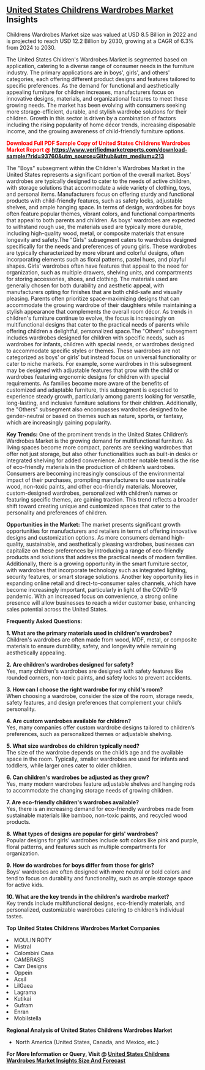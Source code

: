 <h2><a href="https://www.verifiedmarketreports.com/download-sample/?rid=93760&amp;utm_source=Github&amp;utm_medium=213" target="_blank">United States Childrens Wardrobes Market</a> Insights</h2><p>Childrens Wardrobes Market size was valued at USD 8.5 Billion in 2022 and is projected to reach USD 12.2 Billion by 2030, growing at a CAGR of 6.3% from 2024 to 2030.</p><p><p>The United States Children's Wardrobes Market is segmented based on application, catering to a diverse range of consumer needs in the furniture industry. The primary applications are in boys', girls', and others' categories, each offering different product designs and features tailored to specific preferences. As the demand for functional and aesthetically appealing furniture for children increases, manufacturers focus on innovative designs, materials, and organizational features to meet these growing needs. The market has been evolving with consumers seeking more storage-efficient, durable, and stylish wardrobe solutions for their children. Growth in this sector is driven by a combination of factors including the rising popularity of home décor trends, increasing disposable income, and the growing awareness of child-friendly furniture options. <strong><p><span class=""><span style="color: #ff0000;"><strong>Download Full PDF Sample Copy of United States Childrens Wardrobes Market Report</strong> @ </span><a href="https://www.verifiedmarketreports.com/download-sample/?rid=93760&amp;utm_source=Github&amp;utm_medium=213" target="_blank">https://www.verifiedmarketreports.com/download-sample/?rid=93760&amp;utm_source=Github&amp;utm_medium=213</a></span></p></strong></p><p>The "Boys" subsegment within the Children's Wardrobes Market in the United States represents a significant portion of the overall market. Boys’ wardrobes are typically designed to cater to the needs of active children, with storage solutions that accommodate a wide variety of clothing, toys, and personal items. Manufacturers focus on offering sturdy and functional products with child-friendly features, such as safety locks, adjustable shelves, and ample hanging space. In terms of design, wardrobes for boys often feature popular themes, vibrant colors, and functional compartments that appeal to both parents and children. As boys' wardrobes are expected to withstand rough use, the materials used are typically more durable, including high-quality wood, metal, or composite materials that ensure longevity and safety.The "Girls" subsegment caters to wardrobes designed specifically for the needs and preferences of young girls. These wardrobes are typically characterized by more vibrant and colorful designs, often incorporating elements such as floral patterns, pastel hues, and playful shapes. Girls' wardrobes often have features that appeal to the need for organization, such as multiple drawers, shelving units, and compartments for storing accessories, shoes, and clothing. The materials used are generally chosen for both durability and aesthetic appeal, with manufacturers opting for finishes that are both child-safe and visually pleasing. Parents often prioritize space-maximizing designs that can accommodate the growing wardrobe of their daughters while maintaining a stylish appearance that complements the overall room décor. As trends in children's furniture continue to evolve, the focus is increasingly on multifunctional designs that cater to the practical needs of parents while offering children a delightful, personalized space.The "Others" subsegment includes wardrobes designed for children with specific needs, such as wardrobes for infants, children with special needs, or wardrobes designed to accommodate specific styles or themes. These wardrobes are not categorized as boys’ or girls’ but instead focus on universal functionality or cater to niche markets. For example, some wardrobes in this subsegment may be designed with adjustable features that grow with the child or wardrobes featuring ergonomic designs for children with special requirements. As families become more aware of the benefits of customized and adaptable furniture, this subsegment is expected to experience steady growth, particularly among parents looking for versatile, long-lasting, and inclusive furniture solutions for their children. Additionally, the "Others" subsegment also encompasses wardrobes designed to be gender-neutral or based on themes such as nature, sports, or fantasy, which are increasingly gaining popularity.<p><strong>Key Trends:</strong> One of the prominent trends in the United States Children’s Wardrobes Market is the growing demand for multifunctional furniture. As living spaces become more compact, parents are seeking wardrobes that offer not just storage, but also other functionalities such as built-in desks or integrated shelving for added convenience. Another notable trend is the rise of eco-friendly materials in the production of children’s wardrobes. Consumers are becoming increasingly conscious of the environmental impact of their purchases, prompting manufacturers to use sustainable wood, non-toxic paints, and other eco-friendly materials. Moreover, custom-designed wardrobes, personalized with children’s names or featuring specific themes, are gaining traction. This trend reflects a broader shift toward creating unique and customized spaces that cater to the personality and preferences of children.<p><strong>Opportunities in the Market:</strong> The market presents significant growth opportunities for manufacturers and retailers in terms of offering innovative designs and customization options. As more consumers demand high-quality, sustainable, and aesthetically pleasing wardrobes, businesses can capitalize on these preferences by introducing a range of eco-friendly products and solutions that address the practical needs of modern families. Additionally, there is a growing opportunity in the smart furniture sector, with wardrobes that incorporate technology such as integrated lighting, security features, or smart storage solutions. Another key opportunity lies in expanding online retail and direct-to-consumer sales channels, which have become increasingly important, particularly in light of the COVID-19 pandemic. With an increased focus on convenience, a strong online presence will allow businesses to reach a wider customer base, enhancing sales potential across the United States.<p><strong>Frequently Asked Questions:</strong></p><p><strong>1. What are the primary materials used in children's wardrobes?</strong><br> Children's wardrobes are often made from wood, MDF, metal, or composite materials to ensure durability, safety, and longevity while remaining aesthetically appealing.</p><p><strong>2. Are children's wardrobes designed for safety?</strong><br> Yes, many children's wardrobes are designed with safety features like rounded corners, non-toxic paints, and safety locks to prevent accidents.</p><p><strong>3. How can I choose the right wardrobe for my child's room?</strong><br> When choosing a wardrobe, consider the size of the room, storage needs, safety features, and design preferences that complement your child’s personality.</p><p><strong>4. Are custom wardrobes available for children?</strong><br> Yes, many companies offer custom wardrobe designs tailored to children’s preferences, such as personalized themes or adjustable shelving.</p><p><strong>5. What size wardrobes do children typically need?</strong><br> The size of the wardrobe depends on the child’s age and the available space in the room. Typically, smaller wardrobes are used for infants and toddlers, while larger ones cater to older children.</p><p><strong>6. Can children's wardrobes be adjusted as they grow?</strong><br> Yes, many modern wardrobes feature adjustable shelves and hanging rods to accommodate the changing storage needs of growing children.</p><p><strong>7. Are eco-friendly children's wardrobes available?</strong><br> Yes, there is an increasing demand for eco-friendly wardrobes made from sustainable materials like bamboo, non-toxic paints, and recycled wood products.</p><p><strong>8. What types of designs are popular for girls' wardrobes?</strong><br> Popular designs for girls' wardrobes include soft colors like pink and purple, floral patterns, and features such as multiple compartments for organization.</p><p><strong>9. How do wardrobes for boys differ from those for girls?</strong><br> Boys’ wardrobes are often designed with more neutral or bold colors and tend to focus on durability and functionality, such as ample storage space for active kids.</p><p><strong>10. What are the key trends in the children's wardrobe market?</strong><br> Key trends include multifunctional designs, eco-friendly materials, and personalized, customizable wardrobes catering to children’s individual tastes.</p></p><p><strong>Top United States Childrens Wardrobes Market Companies</strong></p><div data-test-id=""><p><li>MOULIN ROTY</li><li> Mistral</li><li> Colombini Casa</li><li> CAMBRASS</li><li> Carr Designs</li><li> Oppein</li><li> Acsil</li><li> LilGaea</li><li> Lagrama</li><li> Kutikai</li><li> Gufram</li><li> Enran</li><li> Mobilstella</li></p><div><strong>Regional Analysis of&nbsp;United States Childrens Wardrobes Market</strong></div><ul><li dir="ltr"><p dir="ltr">North America&nbsp;(United States, Canada, and Mexico, etc.)</p></li></ul><p><strong>For More Information or Query, Visit @&nbsp;</strong><strong><a href="https://www.verifiedmarketreports.com/product/global-childrens-wardrobes-market-growth-2019-2024/?utm_source=Github&amp;utm_medium=213" target="_blank">United States Childrens Wardrobes Market Insights Size And Forecast</a></strong></p></div>
